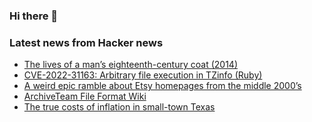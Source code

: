 ### Hi there 👋

<!--
**arashid-sh/arashid-sh** is a ✨ _special_ ✨ repository because its `README.md` (this file) appears on your GitHub profile.

Here are some ideas to get you started:

- 🔭 I’m currently working on ...
- 🌱 I’m currently learning ...
- 👯 I’m looking to collaborate on ...
- 🤔 I’m looking for help with ...
- 💬 Ask me about ...
- 📫 How to reach me: ...
- 😄 Pronouns: ...
- ⚡ Fun fact: ...
-->

### Latest news from Hacker news
<!-- BLOG-POST-LIST:START -->
- [The lives of a man’s eighteenth-century coat &lpar;2014&rpar;](https://www.ngv.vic.gov.au/essay/the-lives-of-a-mans-eighteenth-century-coat/)
- [CVE-2022-31163: Arbitrary file execution in TZinfo &lpar;Ruby&rpar;](https://github.com/tzinfo/tzinfo/security/advisories/GHSA-5cm2-9h8c-rvfx)
- [A weird epic ramble about Etsy homepages from the middle 2000’s](https://twitter.com/mcfunley/status/1550219636464967680)
- [ArchiveTeam File Format Wiki](http://fileformats.archiveteam.org/wiki/Category:File_formats_by_extension)
- [The true costs of inflation in small-town Texas](https://www.newyorker.com/news/letter-from-the-southwest/the-true-costs-of-inflation-in-small-town-texas)
<!-- BLOG-POST-LIST:END -->
